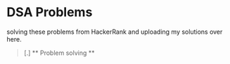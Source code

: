 # DSA Problems
solving these problems from HackerRank and uploading my solutions over here.
> [.] ** Problem solving **